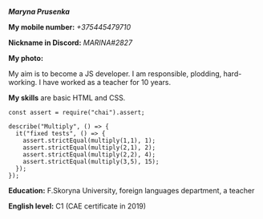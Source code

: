 ***Maryna Prusenka***

__My mobile number:__ *+375445479710*

__Nickname in Discord:__ *MARINA#2827*

__My photo:__

My aim is to become a JS developer. I am responsible, plodding, hard-working. I have worked as a teacher for 10 years. 

__My skills__ are basic HTML and CSS.

```
const assert = require("chai").assert;

describe("Multiply", () => {
  it("fixed tests", () => {
    assert.strictEqual(multiply(1,1), 1);
    assert.strictEqual(multiply(2,1), 2);
    assert.strictEqual(multiply(2,2), 4);
    assert.strictEqual(multiply(3,5), 15);   
  });
});
```
__Education:__ F.Skoryna University, foreign languages department, a teacher

__English level:__ C1  (CAE certificate in 2019)
